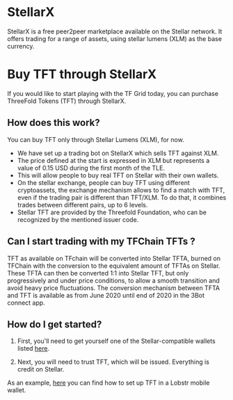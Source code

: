 <!--- original content https://github.com/threefoldfoundation/info_threefold/blob/development/src/docs/token/how_to_buy/stellarx.md --->

# StellarX

StellarX is a free peer2peer marketplace available on the Stellar network. It offers trading for a range of assets, using stellar lumens (XLM) as the base currency. 

# Buy TFT through StellarX

If you would like to start playing with the TF Grid today, you can purchase ThreeFold Tokens (TFT) through StellarX. 

## How does this work?
You can buy TFT only through Stellar Lumens (XLM), for now.

- We have set up a trading bot on StellarX which sells TFT against XLM.
- The price defined at the start is expressed in XLM but represents a value of 0.15 USD during the first month of the TLE. 
- This will allow people to buy real TFT on Stellar with their own wallets.
- On the stellar exchange, people can buy TFT using different cryptoassets, the exchange mechanism allows to find a match with TFT, even if the trading pair is different than TFT/XLM. To do that, it combines trades between different pairs, up to 6 levels. 
- Stellar TFT are provided by the Threefold Foundation, who can be recognized by the mentioned issuer code. 

## Can I start trading with my TFChain TFTs ? 

TFT as available on TFchain will be converted into Stellar TFTA, burned on TFChain with the conversion to the equivalent amount of TFTAs on Stellar. These TFTA can then be converted 1:1 into Stellar TFT, but only progressively and under price conditions, to allow a smooth transition and avoid heavy price fluctuations. The conversion mechanism between TFTA and TFT is available as from June 2020 until end of 2020 in the 3Bot connect app. 

## How do I get started?
1. First, you'll need to get yourself one of the Stellar-compatible wallets listed [here](https://www.stellar.org/lumens/wallets).

2. Next, you will need to trust TFT, which will be issued. Everything is credit on Stellar.

As an example, [here](tftlobstr.md) you can find how to set up TFT in a Lobstr mobile wallet. 